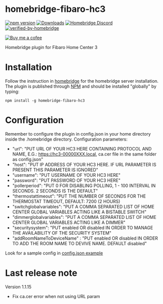 # homebridge-fibaro-hc3
[![npm version](https://badge.fury.io/js/homebridge-fibaro-hc3.svg)](https://badge.fury.io/js/homebridge-fibaro-hc3)
[![Downloads](https://img.shields.io/npm/dt/homebridge-fibaro-hc3)](https://www.npmjs.com/package/homebridge-fibaro-hc3)
[![Homebridge Discord](https://img.shields.io/discord/432663330281226270?color=728ED5&logo=discord&label=discord)](https://discord.gg/38Dpux)
[![verified-by-homebridge](https://badgen.net/badge/homebridge/verified/purple)](https://github.com/homebridge/homebridge/wiki/Verified-Plugins)

[![Buy me a cofee](https://cdn.buymeacoffee.com/buttons/default-orange.png)](https://www.buymeacoffee.com/ilcato)

Homebridge plugin for Fibaro Home Center 3

# Installation
Follow the instruction in [homebridge](https://www.npmjs.com/package/homebridge) for the homebridge server installation.
The plugin is published through [NPM](https://www.npmjs.com/package/homebridge-fibaro-hc3) and should be installed "globally" by typing:

    npm install -g homebridge-fibaro-hc3
    
# Configuration
Remember to configure the plugin in config.json in your home directory inside the .homebridge directory. Configuration parameters:
+ "url": "PUT URL OF YOUR HC3 HERE CONTAINING PROTOCOL AND NAME, E.G.: https://hc3-00000XXX.local, ca.cer file in the same folder as config.json"
+ "host": "PUT IP ADDRESS OF YOUR HC3 HERE. IF URL PARAMETER IS PRESENT THIS PARAMETER IS IGNORED"
+ "username": "PUT USERNAME OF YOUR HC3 HERE"
+ "password": "PUT PASSWORD OF YOUR HC3 HERE"
+ "pollerperiod": "PUT 0 FOR DISABLING POLLING, 1 - 100 INTERVAL IN SECONDS. 2 SECONDS IS THE DEFAULT"
+ "thermostattimeout": "PUT THE NUMBER OF SECONDS FOR THE THERMOSTAT TIMEOUT, DEFAULT: 7200 (2 HOURS)
+ "switchglobalvariables": "PUT A COMMA SEPARATED LIST OF HOME CENTER GLOBAL VARIABLES ACTING LIKE A BISTABLE SWITCH"
+ "dimmerglobalvariables": "PUT A COMMA SEPARATED LIST OF HOME CENTER GLOBAL VARIABLES ACTING LIKE A DIMMER"
+ "securitysystem": "PUT enabled OR disabled IN ORDER TO MANAGE THE AVAILABILITY OF THE SECURITY SYSTEM"
+ "addRoomNameToDeviceName" : "PUT enabled OR disabled IN ORDER TO ADD THE ROOM NAME TO DEVIVE NAME. DEFAULT disabled"

Look for a sample config in [config.json example](https://github.com/ilcato/homebridge-Fibaro-hc3/blob/master/config.json)


# Last release note
Version 1.1.15
+ Fix ca.cer error when not using URL param
